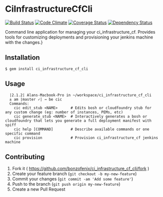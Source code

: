 CiInfrastructureCfCli
=====================
[![Build Status](https://travis-ci.org/bonzofenix/ci_infrastructure_cf_cli.svg)](https://travis-ci.org/bonzofenix/ci_infrastructure_cf_cli)
[![Code Climate](https://codeclimate.com/github/bonzofenix/ci_infrastructure_cf_cli.png)](https://codeclimate.com/github/bonzofenix/ci_infrastructure_cf_cli)
[![Coverage Status](https://coveralls.io/repos/bonzofenix/ci_infrastructure_cf_cli/badge.png)](https://coveralls.io/r/bonzofenix/ci_infrastructure_cf_cli)
[![Dependency Status](https://gemnasium.com/bonzofenix/ci_infrastructure_cf_cli.svg)](https://gemnasium.com/bonzofenix/ci_infrastructure_cf_cli)

Command line application for managing your ci_infrastructure_cf.
 Provides tools for customizing deployments and provisioning your jenkins machine with the changes.}

## Installation


    $ gem install ci_infrastructure_cf_cli

## Usage

```:bash
  |2.1.2| Alans-Macbook-Pro in ~/workspace/ci_infrastructure_cf_cli
  ± am |master ✓| → be cic
  Commands:
    cic edit_stub <NAME>      # Edits bosh or cloudfoundry stub for any custom change (eg: number of instances, PEMs, etc)
    cic generate_stub <NAME>  # Interactively generates a bosh or cloudfoundry that lets you generate a full deployment manifest with spiff
    cic help [COMMAND]        # Describe available commands or one specific command
    cic provision             # Provision ci_infrastructure_cf jenkins machine
```


## Contributing

1. Fork it ( https://github.com/bonzofenix/ci_infrastructure_cf_cli/fork )
2. Create your feature branch (`git checkout -b my-new-feature`)
3. Commit your changes (`git commit -am 'Add some feature'`)
4. Push to the branch (`git push origin my-new-feature`)
5. Create a new Pull Request
